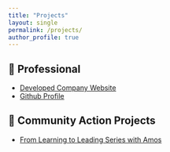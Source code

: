 ```yaml
---
title: "Projects"
layout: single
permalink: /projects/
author_profile: true
---
```



## 👔 Professional

- <i class="fas fa-external-link-alt"></i> [Developed Company Website](https://encapsulatedafrica.com/)
- <i class="fas fa-external-link-alt"></i> [Github Profile](https://amosongere.github.io/)

## 🤝 Community Action Projects

- <i class="fas fa-external-link-alt"></i> [From Learning to Leading Series with Amos](https://youtu.be/zm4iKRmADug?si=cWLo81uc9chvihRw)
